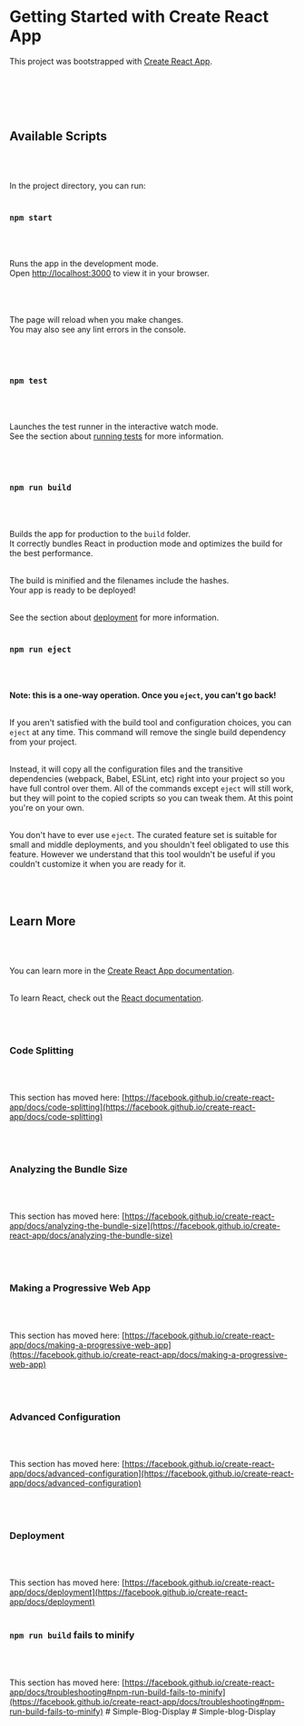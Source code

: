 # Getting Started with Create React App

This project was bootstrapped with [Create React App](https://github.com/facebook/create-react-app).

<br><br>
<br><br>

## Available Scripts
<br><br>

In the project directory, you can run:
<br><br>

### `npm start`
<br><br>

Runs the app in the development mode.\
Open [http://localhost:3000](http://localhost:3000) to view it in your browser.
<br><br>
<br><br>

The page will reload when you make changes.\
You may also see any lint errors in the console.
<br><br>
<br><br>

### `npm test`
<br><br>

Launches the test runner in the interactive watch mode.\
See the section about [running tests](https://facebook.github.io/create-react-app/docs/running-tests) for more information.
<br><br>
<br><br>

### `npm run build`
<br><br>

Builds the app for production to the `build` folder.\
It correctly bundles React in production mode and optimizes the build for the best performance.
<br><br>

The build is minified and the filenames include the hashes.\
Your app is ready to be deployed!
<br><br>

See the section about [deployment](https://facebook.github.io/create-react-app/docs/deployment) for more information.
<br><br>

### `npm run eject`
<br><br>

**Note: this is a one-way operation. Once you `eject`, you can't go back!**
<br><br>

If you aren't satisfied with the build tool and configuration choices, you can `eject` at any time. This command will remove the single build dependency from your project.
<br><br>

Instead, it will copy all the configuration files and the transitive dependencies (webpack, Babel, ESLint, etc) right into your project so you have full control over them. All of the commands except `eject` will still work, but they will point to the copied scripts so you can tweak them. At this point you're on your own.
<br><br>

You don't have to ever use `eject`. The curated feature set is suitable for small and middle deployments, and you shouldn't feel obligated to use this feature. However we understand that this tool wouldn't be useful if you couldn't customize it when you are ready for it.
<br><br>
<br><br>

## Learn More
<br><br>

You can learn more in the [Create React App documentation](https://facebook.github.io/create-react-app/docs/getting-started).
<br><br>

To learn React, check out the [React documentation](https://reactjs.org/).
<br><br>
<br><br>

### Code Splitting
<br><br>

This section has moved here: [https://facebook.github.io/create-react-app/docs/code-splitting](https://facebook.github.io/create-react-app/docs/code-splitting)
<br><br>
<br><br>

### Analyzing the Bundle Size
<br><br>

This section has moved here: [https://facebook.github.io/create-react-app/docs/analyzing-the-bundle-size](https://facebook.github.io/create-react-app/docs/analyzing-the-bundle-size)
<br><br>
<br><br>

### Making a Progressive Web App
<br><br>

This section has moved here: [https://facebook.github.io/create-react-app/docs/making-a-progressive-web-app](https://facebook.github.io/create-react-app/docs/making-a-progressive-web-app)
<br><br>
<br><br>

### Advanced Configuration
<br><br>

This section has moved here: [https://facebook.github.io/create-react-app/docs/advanced-configuration](https://facebook.github.io/create-react-app/docs/advanced-configuration)
<br><br>
<br><br>

### Deployment
<br><br>

This section has moved here: [https://facebook.github.io/create-react-app/docs/deployment](https://facebook.github.io/create-react-app/docs/deployment)
<br><br>

### `npm run build` fails to minify
<br><br>

This section has moved here: [https://facebook.github.io/create-react-app/docs/troubleshooting#npm-run-build-fails-to-minify](https://facebook.github.io/create-react-app/docs/troubleshooting#npm-run-build-fails-to-minify)
#   S i m p l e - B l o g - D i s p l a y 
 
 #   S i m p l e - b l o g - D i s p l a y  
 